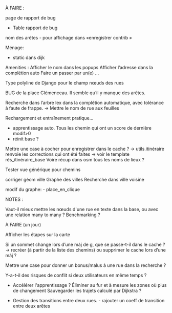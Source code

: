 
À FAIRE :


page de rapport de bug
   - Table rapport de bug
   
nom des arêtes
	- pour affichage dans «enregistrer contrib »
	
	

Ménage:
   - static dans dijk

Amenities :
	Afficher le nom dans les popups
	Afficher l’adresse dans la complétion auto
    Faire un passer par un(e) ...


Type polyline de Django pour le champ nœuds des rues



BUG de la place Clémenceau. Il semble qu’il y manque des arêtes.



Recherche dans l’arbre lex dans la complétion automatique, avec tolérance à faute de frappe.
    -> Mettre le nom de rue aux feuilles


Rechargement et entraînement pratique...
   - apprentissage auto. Tous les chemin qui ont un score de dernière modif>0
   - réinit base ?


Mettre une case à cocher pour enregistrer dans le cache ?
   -> utils.itinéraire renvoie les corrections qui ont été faites
   -> voir le template rés_itinéraire_base
Voire récup dans osm tous les noms de lieux ?



Tester vue générique pour chemins


corriger géom ville
Graphe des villes
Recherche dans ville voisine


modif du graphe:
      - place_en_clique


NOTES :


Vaut-il mieux mettre les nœuds d'une rue en texte dans la base, ou avec une relation many to many ? Benchmarking ?



À FAIRE (un jour)

Afficher les étapes sur la carte


Si un sommet change lors d’une màj de g, que se passe-t-il dans le cache ? -> recréer (à partir de la liste des chemins) ou supprimer le cache lors d’une màj ?

Mettre une case pour donner un bonus/malus à une rue dans la recherche ?

Y-a-t-il des risques de conflit si deux utilisateurs en même temps ?

- Accélérer l'apprentissage ?
  	    Éliminer au fur et à mesure les zones où plus de changement
  	    Sauvegarder les trajets calculé par Dijkstra ?


- Gestion des transitions entre deux rues.
  	  - rajouter un coeff de transition entre deux arêtes

